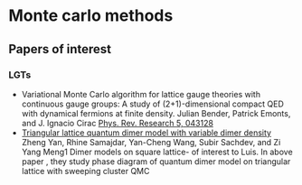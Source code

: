 # Monte carlo methods

## Papers of interest
### LGTs
- Variational Monte Carlo algorithm for lattice gauge theories with continuous gauge groups: A study of (2+1)-dimensional compact QED with dynamical fermions at finite density.
Julian Bender, Patrick Emonts, and J. Ignacio Cirac [Phys. Rev. Research 5, 043128](https://journals.aps.org/prresearch/abstract/10.1103/PhysRevResearch.5.043128)
- [Triangular lattice quantum dimer model with variable dimer density](https://arxiv.org/pdf/2202.11100.pdf) Zheng Yan, Rhine Samajdar, Yan-Cheng Wang, Subir Sachdev, and Zi Yang Meng1
  Dimer models on square lattice- of interest to Luis. In above paper , they study phase diagram of quantum dimer model on triangular lattice with sweeping cluster QMC
